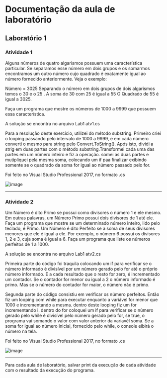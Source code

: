 # Documentação da aula de laboratório

## Laboratório 1

### Atividade 1
Alguns números de quatro algarismos possuem uma característica particular. Se separamos 
esse número em dois grupos e os somarmos encontramos um outro número cujo quadrado 
é exatamente igual ao número fornecido anteriormente. Veja o exemplo:
 
Número = 3025 
Separando o número em dois grupos de dois algarismos temos o 30 e o 25 . 
A soma de 30 com 25 é igual a 55
O Quadrado de 55 é igual a 3025.
 
Faça um programa que mostre os números de 1000 a 9999 que possuem essa característica.

A solução se encontra no arquivo Lab1 atv1.cs

Para a resolução deste exercício, utilizei do método substring.
Primeiro criei o looping passando pelo intervalo de 1000 a 9999, e em cada número converti o mesmo para string pelo Convert.ToString(). Após isto, dividi a strig em duas partes com o método substring.Transformei cada uma das partes em um número inteiro e fiz a operação.
somei as duas partes e mutipliquei pela mesma soma, colocando um if paa finalizar exibindo somente se o quadrado da soma for igual ao número passado pelo for.

Foi feito no Visual Studio Professional 2017, no formato .cs

![image](https://user-images.githubusercontent.com/107625244/190033178-a6e2583f-d02b-430f-9f86-333478697784.png)

------------------------------------------------------------------------

### Atividade 2

Um Número é dito Primo se possui como divisores o número 1 e ele mesmo. Em outras 
palavras, um Número Primo possui dois divisores de 1 até ele.
Faça um programa que mostre se um determinado número inteiro, lido pelo teclado, é 
Primo.
Um Número é dito Perfeito se a soma de seus divisores menores que ele é igual a ele. Por 
exemplo, o número 6 possui os  divisores 1, 2 e 3, cuja soma é igual a 6.
Faça um programa que liste os números perfeitos de 1 a 1000.

A solução se encontra no arquivo Lab1 atv2.cs

Primeira parte do código foi traquila colocando um if para verificar se o número informado é divisível por um número gerado pelo for até o próprio número informado. E a cada resultado que o resto for zero, é incrementado um contador. Se o contador for menor ou igual a 2 o número informado é primo. Mas se o número do contador for maior, o número não é primo.

Segunda parte do código consistiu em verificar os número perfeitos. Então fiz um looping com  while para executar enquanto a variável for menor que 1000 e incrementando a mesma. dentro deste looping fiz um for incrementando i. dentro do for coloquei um if para verificar se o número gerado pelo while é divisível pelo número gerado pelo for, se true, o programa vai somando o valor com valor anterior da variavél soma. Se a soma for igual ao número inicial, fornecido pelo while, o console eibirá o número na tela.

Foi feito no Visual Studio Professional 2017, no formato .cs

![image](https://user-images.githubusercontent.com/107625244/190034446-34b0cc97-103a-43f4-87e9-1f4fa9771a9f.png)



------------------------------------------------------------------------
Para cada aula de laboratório, salvar print da execução de cada atividade com o resultado da execução do programa.
